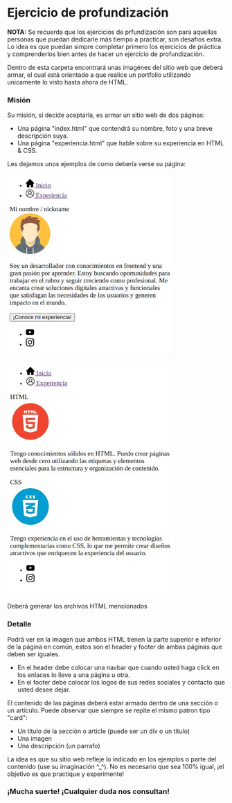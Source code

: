 # Ejercicio de profundización

__NOTA:__ Se recuerda que los ejercicios de prfundización son para aquellas personas que puedan dedicarle más tiempo a practicar, son desafios extra. Lo idea es que puedan simpre completar primero los ejercicios de práctica y comprenderlos bien antes de hacer un ejercicio de profundización.

Dentro de esta carpeta encontrará unas imagénes del sitio web que deberá armar, el cual está orientado a que realice un portfolio utilizando unicamente lo visto hasta ahora de HTML.

### Misión

Su misión, si decide aceptarla, es armar un sitio web de dos páginas:
- Una página "index.html" que contendrá su nombre, foto y una breve descripción suya.
- Una página "experiencia.html" que hable sobre su experiencia en HTML & CSS.

Les dejamos unos ejemplos de como debería verse su página:


![index.jgp](index.jpg)

![experiencia.jgp](experiencia.jpg)


Deberá generar los archivos HTML mencionados


### Detalle
Podrá ver en la imagen que ambos HTML tienen la parte superior e inferior de la página en común, estos son el header y footer de ambas páginas que deben ser iguales.
- En el header debe colocar una navbar que cuando usted haga click en los enlaces lo lleve a una página u otra.
- En el footer debe colocar los logos de sus redes sociales y contacto que usted desee dejar.

El contenido de las páginas deberá estar armado dentro de una sección o un artículo. Puede observar que siempre se repite el mismo patron tipo "card":
- Un título de la sección o article (puede ser un div o un título)
- Una imagen
- Una descripción (un parrafo)


La idea es que su sitio web refleje lo indicado en los ejemplos o parte del contenido (use su imaginación ^_^). No es necesario que sea 100% igual, ¡el objetivo es que practique y experimente!

### ¡Mucha suerte! ¡Cualquier duda nos consultan!
